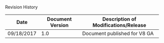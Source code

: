 ﻿ 

Revision History

  
| Date | Document Version | Description of Modifications/Release |
| --- | --- | --- |
| 09/18/2017 | 1.0 | Document published for V8 GA |
